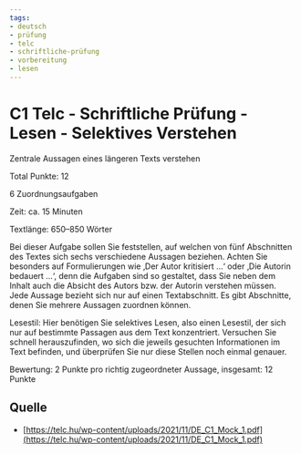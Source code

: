 ```yaml
---
tags:
- deutsch
- prüfung
- telc
- schriftliche-prüfung
- vorbereitung
- lesen
---
```


# C1 Telc - Schriftliche Prüfung - Lesen - Selektives Verstehen

Zentrale Aussagen eines längeren Texts verstehen

Total Punkte: 12

6 Zuordnungsaufgaben

Zeit: ca. 15 Minuten

Textlänge: 650–850 Wörter

Bei dieser Aufgabe sollen Sie feststellen, auf welchen von fünf Abschnitten des Textes sich sechs verschiedene Aussagen beziehen. Achten Sie besonders auf Formulierungen wie ‚Der Autor kritisiert …‘ oder ‚Die Autorin bedauert …‘, denn die Aufgaben sind so gestaltet, dass Sie neben dem Inhalt auch die Absicht des Autors bzw. der Autorin verstehen müssen.
Jede Aussage bezieht sich nur auf einen Textabschnitt. Es gibt Abschnitte, denen Sie mehrere Aussagen zuordnen können.

Lesestil: Hier benötigen Sie selektives Lesen, also einen Lesestil, der sich nur auf bestimmte Passagen aus dem Text konzentriert. Versuchen Sie schnell herauszufinden, wo sich die jeweils gesuchten Informationen im Text befinden, und überprüfen Sie nur diese Stellen noch einmal genauer.

Bewertung: 2 Punkte pro richtig zugeordneter Aussage, insgesamt: 12 Punkte

## Quelle

- [https://telc.hu/wp-content/uploads/2021/11/DE_C1_Mock_1.pdf](https://telc.hu/wp-content/uploads/2021/11/DE_C1_Mock_1.pdf)
